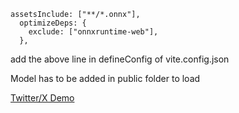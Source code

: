 ```
assetsInclude: ["**/*.onnx"],
  optimizeDeps: {
    exclude: ["onnxruntime-web"],
  },
```
add the above line in defineConfig of vite.config.json

Model has to be added in public folder to load

[Twitter/X Demo](https://x.com/vspeeeeee/status/1948057594507223303)

